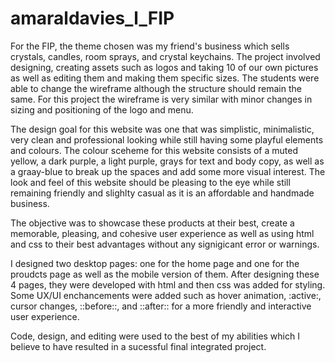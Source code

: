 # amaraldavies_l_FIP

For the FIP, the theme chosen was my friend's business which sells crystals, candles, room sprays, and crystal keychains. The project involved designing, creating assets such as logos and taking 10 of our own pictures as well as editing them and making them specific sizes. The students were able to change the wireframe although the structure should remain the same. For this project the wireframe is very similar with minor changes in sizing and positioning of the logo and menu. 

The design goal for this website was one that was simplistic, minimalistic, very clean and professional looking while still having some playful elements and colours. The colour sceheme for this website consists of a muted yellow, a dark purple, a light purple, grays for text and body copy, as well as a graay-blue to break up the spaces and add some more visual interest. The look and feel of this website should be pleasing to the eye while still remaining friendly and slighlty casual as it is an affordable and handmade business. 

The objective was to showcase these products at their best, create a memorable, pleasing, and cohesive user experience as well as using html and css to their best advantages without any signigicant error or warnings.  

I designed two desktop pages: one for the home page and one for the proudcts page as well as the mobile version of them. After designing these 4 pages, they were developed with html and then css was added for styling. Some UX/UI enchancements were added such as hover animation, :active:, cursor changes, ::before::, and ::after:: for a more friendly and interactive user experience.

Code, design, and editing were used to the best of my abilities which I believe to have resulted in a sucessful final integrated project.
